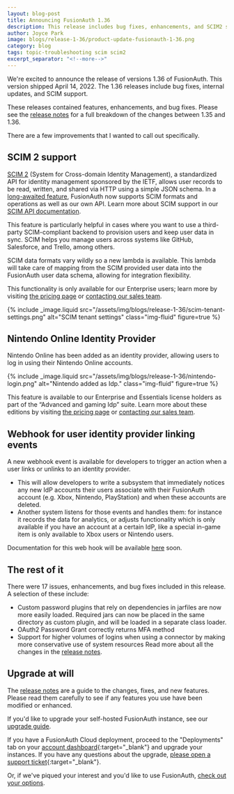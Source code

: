 ```yaml
---
layout: blog-post
title: Announcing FusionAuth 1.36
description: This release includes bug fixes, enhancements, and SCIM2 support.
author: Joyce Park 
image: blogs/release-1-36/product-update-fusionauth-1-36.png
category: blog
tags: topic-troubleshooting scim scim2
excerpt_separator: "<!--more-->"
---
```


We're excited to announce the release of versions 1.36 of FusionAuth. This version shipped April 14, 2022. The 1.36 releases include bug fixes, internal updates, and SCIM support.

<!--more-->

These releases contained features, enhancements, and bug fixes. Please see the [release notes](/docs/v1/tech/release-notes#version-1-36-1) for a full breakdown of the changes between 1.35 and 1.36. 

There are a few improvements that I wanted to call out specifically.

## SCIM 2 support

[SCIM 2](http://www.simplecloud.info) (System for Cross-domain Identity Management), a standardized API for identity management sponsored by the IETF, allows user records to be read, written, and shared via HTTP using a simple JSON schema. In a [long-awaited feature](https://github.com/FusionAuth/fusionauth-issues/issues/106), FusionAuth now supports SCIM formats and operations as well as our own API. Learn more about SCIM support in our [SCIM API documentation](https://fusionauth.io/docs/v1/tech/apis/scim).

This feature is particularly helpful in cases where you want to use a third-party SCIM-compliant backend to provision users and keep user data in sync. SCIM helps you manage users across systems like GitHub, Salesforce, and Trello, among others.

SCIM data formats vary wildly so a new lambda is available. This lambda will take care of mapping from the SCIM provided user data into the FusionAuth user data schema, allowing for integration flexibility.

This functionality is only available for our Enterprise users; learn more by visiting [the pricing page](/pricing) or [contacting our sales team](/contact).

{% include _image.liquid src="/assets/img/blogs/release-1-36/scim-tenant-settings.png" alt="SCIM tenant settings" class="img-fluid" figure=true %}

## Nintendo Online Identity Provider

Nintendo Online has been added as an identity provider, allowing users to log in using their Nintendo Online accounts.

{% include _image.liquid src="/assets/img/blogs/release-1-36/nintendo-login.png" alt="Nintendo added as Idp." class="img-fluid" figure=true %}

This feature is available to our Enterprise and Essentials license holders as part of the “Advanced and gaming Idp” suite. Learn more about these editions by visiting [the pricing page](/pricing) or [contacting our sales team](/contact).
 
## Webhook for user identity provider linking events

A new webhook event is available for developers to trigger an action when a user links or unlinks to an identity provider.

* This will allow developers to write a subsystem that immediately notices any new IdP accounts their users associate with their FusionAuth account (e.g. Xbox, Nintendo, PlayStation) and when these accounts are deleted.
* Another system listens for those events and handles them: for instance it records the data for analytics, or adjusts functionality which is only available if you have an account at a certain IdP, like a special in-game item is only available to Xbox users or Nintendo users.

Documentation for this web hook will be available [here](/docs/v1/tech/apis/webhooks#overview) soon.
 
## The rest of it

There were 17 issues, enhancements, and bug fixes included in this release. A selection of these include:

* Custom password plugins that rely on dependencies in jarfiles are now more easily loaded. Required jars can now be  placed in the same directory as custom plugin, and will be loaded in a separate class loader.
* OAuth2 Password Grant correctly returns MFA method
* Support for higher volumes of logins when using a connector by making more conservative use of system resources
Read more about all the changes in the [release notes](/docs/v1/tech/release-notes#version-1-36-1).

## Upgrade at will

The [release notes](/docs/v1/tech/release-notes#version-1-36-1) are a guide to the changes, fixes, and new features. Please read them carefully to see if any features you use have been modified or enhanced.

If you'd like to upgrade your self-hosted FusionAuth instance, see our [upgrade guide](/docs/v1/tech/admin-guide/upgrade). 

If you have a FusionAuth Cloud deployment, proceed to the "Deployments" tab on your [account dashboard](https://account.fusionauth.io/account/deployment/){:target="_blank"} and upgrade your instances. If you have any questions about the upgrade, [please open a support ticket](https://account.fusionauth.io/account/support/){:target="_blank"}.

Or, if we've piqued your interest and you'd like to use FusionAuth, [check out your options](/pricing).
